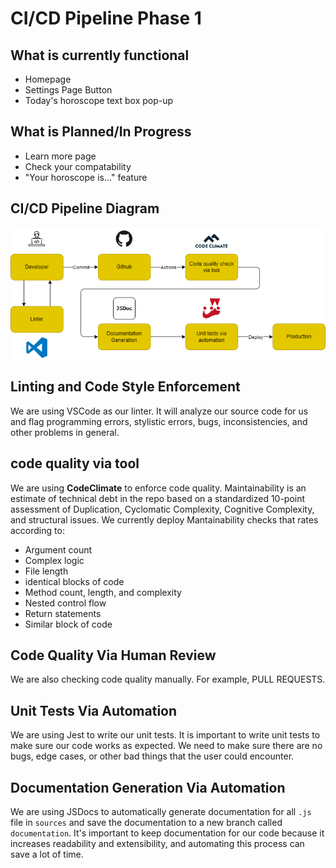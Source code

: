 # CI/CD Pipeline Phase 1

## What is currently functional
- Homepage 
- Settings Page Button
- Today's horoscope text box pop-up

## What is Planned/In Progress
- Learn more page
- Check your compatability 
- "Your horoscope is..." feature


## CI/CD Pipeline Diagram
![CICD Pipeline Diagram](phase1.png)
<!---  Use phase1.png, phase1.drawio.png doesn't have some icons show up for some reason, and if you want to make edits, export as .drawio file and import into https://app.diagrams.net/ -->

## Linting and Code Style Enforcement
We are using VSCode as our linter. It will analyze our source code for us and flag programming errors, stylistic errors, bugs, inconsistencies, and other problems in general. 

## code quality via tool
We are using **CodeClimate** to enforce code quality. Maintainability is an estimate of technical debt in the repo based on a standardized 10-point assessment of Duplication, Cyclomatic Complexity, Cognitive Complexity, and structural issues. We currently deploy Mantainability checks that rates according to:
- Argument count
- Complex logic
- File length
- identical blocks of code
- Method count, length, and complexity
- Nested control flow
- Return statements
- Similar block of code

## Code Quality Via Human Review
We are also checking code quality manually. For example, PULL REQUESTS. 

## Unit Tests Via Automation
We are using Jest to write our unit tests. It is important to write unit tests to make sure our code works as expected. We need to make sure there are no bugs, edge cases, or other bad things that the user could encounter. 

## Documentation Generation Via Automation
We are using JSDocs to automatically generate documentation for all `.js` file in `sources` and save the documentation to a new branch called `documentation`. It's important to keep documentation for our code because it increases readability and extensibility, and automating this process can save a lot of time.


